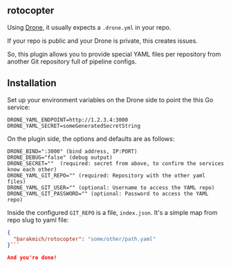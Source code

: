 rotocopter
----------

Using [Drone](https://drone.io), it usually expects a `.drone.yml` in your repo. 

If your repo is public and your Drone is private, this creates issues.

So, this plugin allows you to provide special YAML files per repository from another Git repository full of pipeline configs.

## Installation

Set up your environment variables on the Drone side to point the this Go service:
```text
DRONE_YAML_ENDPOINT=http://1.2.3.4:3000
DRONE_YAML_SECRET=someGeneratedSecretString
```

On the plugin side, the options and defaults are as follows:

```text
DRONE_BIND=":3000" (bind address, IP:PORT)
DRONE_DEBUG="false" (debug output)
DRONE_SECRET=""  (required: secret from above, to confirm the services know each other)
DRONE_YAML_GIT_REPO="" (required: Repository with the other yaml files)
DRONE_YAML_GIT_USER="" (optional: Username to access the YAML repo)
DRONE_YAML_GIT_PASSWORD="" (optional: Password to access the YAML repo)
```

Inside the configured `GIT_REPO` is a file, `index.json`. It's a simple map from repo slug to yaml file:
```json
{
  "barakmich/rotocopter": "some/other/path.yaml"
}```

And you're done!
